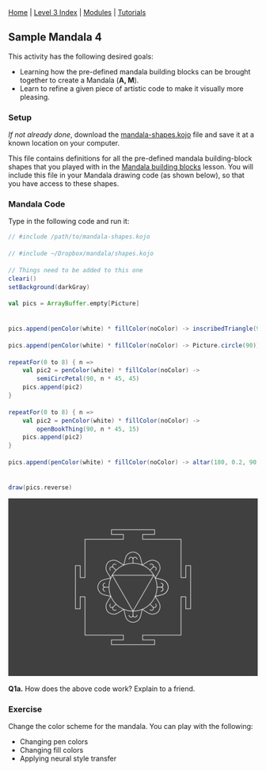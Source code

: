 <div class="nav">
  <a href="../../index.html">Home</a> | <a href="index.html">Level 3 Index</a> | <a href="/modules/modules-index.html">Modules</a> | <a href="../../tutorials-index.html">Tutorials</a>
</div>

## Sample Mandala 4

This activity has the following desired goals:
* Learning how the pre-defined mandala building blocks can be brought together to create a Mandala (**A, M**).
* Learn to refine a given piece of artistic code to make it visually more pleasing.

### Setup

*If not already done*, download the [mandala-shapes.kojo](mandala-shapes.kojo) file and save it at a known location on your computer. 

This file contains definitions for all the pre-defined mandala building-block shapes that you played with in the [Mandala building blocks](mandala-building-blocks.html) lesson. You will include this file in your Mandala drawing code (as shown below), so that you have access to these shapes.

### Mandala Code

Type in the following code and run it:

```scala
// #include /path/to/mandala-shapes.kojo

// #include ~/Dropbox/mandala/shapes.kojo

// Things need to be added to this one 
cleari()
setBackground(darkGray)

val pics = ArrayBuffer.empty[Picture]


pics.append(penColor(white) * fillColor(noColor) -> inscribedTriangle(90, 270))

pics.append(penColor(white) * fillColor(noColor) -> Picture.circle(90))

repeatFor(0 to 8) { n =>
    val pic2 = penColor(white) * fillColor(noColor) ->
        semiCircPetal(90, n * 45, 45)
    pics.append(pic2)
}

repeatFor(0 to 8) { n =>
    val pic2 = penColor(white) * fillColor(noColor) ->
        openBookThing(90, n * 45, 15)
    pics.append(pic2)
}

pics.append(penColor(white) * fillColor(noColor) -> altar(180, 0.2, 90))


draw(pics.reverse)
```

<img src="mandala-4.png">

**Q1a.** How does the above code work? Explain to a friend.

### Exercise

Change the color scheme for the mandala. You can play with the following:
* Changing pen colors
* Changing fill colors
* Applying neural style transfer
